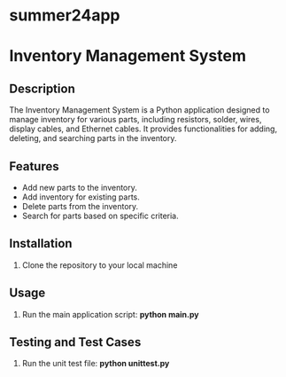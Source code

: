 # summer24app

# Inventory Management System

## Description
The Inventory Management System is a Python application designed to manage inventory for various parts, including resistors, solder, wires, display cables, and Ethernet cables. It provides functionalities for adding, deleting, and searching parts in the inventory.

## Features
- Add new parts to the inventory.
- Add inventory for existing parts.
- Delete parts from the inventory.
- Search for parts based on specific criteria.

## Installation
1. Clone the repository to your local machine

## Usage

1. Run the main application script:
**python main.py**

## Testing and Test Cases

1. Run the unit test file:
**python unittest.py**
